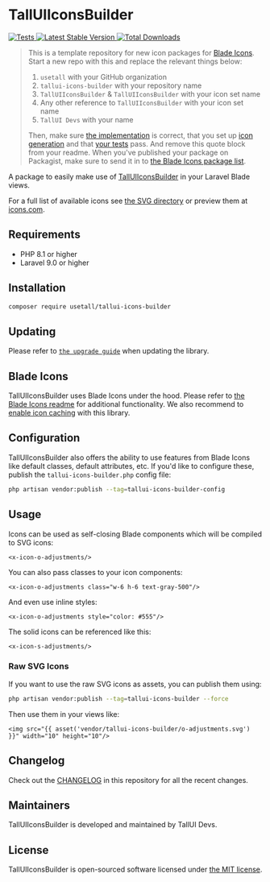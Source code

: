 # TallUIIconsBuilder

<a href="https://github.com/usetall/tallui-icons-builder/actions?query=workflow%3ATests">
    <img src="https://github.com/blade-ui-kit/tallui-icons-builder/workflows/Tests/badge.svg" alt="Tests">
</a>
<a href="https://packagist.org/packages/usetall/tallui-icons-builder">
    <img src="https://img.shields.io/packagist/v/usetall/tallui-icons-builder" alt="Latest Stable Version">
</a>
<a href="https://packagist.org/packages/usetall/tallui-icons-builder">
    <img src="https://img.shields.io/packagist/dt/usetall/tallui-icons-builder" alt="Total Downloads">
</a>

> This is a template repository for new icon packages for [Blade Icons](https://github.com/blade-ui-kit/blade-icons). Start a new repo with this and replace the relevant things below:
>
> 1. `usetall` with your GitHub organization
> 2. `tallui-icons-builder` with your repository name
> 3. `TallUIIconsBuilder` & `TallUIIconsBuilder` with your icon set name
> 4. Any other reference to `TallUIIconsBuilder` with your icon set name
> 5. `TallUI Devs` with your name
>
> Then, make sure [the implementation](./src) is correct, that you set up [icon generation](https://github.com/blade-ui-kit/blade-icons#generating-icons) and that [your tests](./tests) pass. And remove this quote block from your readme. When you've published your package on Packagist, make sure to send it in to [the Blade Icons package list](https://github.com/blade-ui-kit/blade-icons#icon-packages).

A package to easily make use of [TallUIIconsBuilder](https://github.com/refactoringui/icons) in your Laravel Blade views.

For a full list of available icons see [the SVG directory](resources/svg) or preview them at [icons.com](https://icons.com/).

## Requirements

- PHP 8.1 or higher
- Laravel 9.0 or higher

## Installation

```bash
composer require usetall/tallui-icons-builder
```

## Updating

Please refer to [`the upgrade guide`](UPGRADE.md) when updating the library.

## Blade Icons

TallUIIconsBuilder uses Blade Icons under the hood. Please refer to [the Blade Icons readme](https://github.com/blade-ui-kit/blade-icons) for additional functionality. We also recommend to [enable icon caching](https://github.com/blade-ui-kit/blade-icons#caching) with this library.

## Configuration

TallUIIconsBuilder also offers the ability to use features from Blade Icons like default classes, default attributes, etc. If you'd like to configure these, publish the `tallui-icons-builder.php` config file:

```bash
php artisan vendor:publish --tag=tallui-icons-builder-config
```

## Usage

Icons can be used as self-closing Blade components which will be compiled to SVG icons:

```blade
<x-icon-o-adjustments/>
```

You can also pass classes to your icon components:

```blade
<x-icon-o-adjustments class="w-6 h-6 text-gray-500"/>
```

And even use inline styles:

```blade
<x-icon-o-adjustments style="color: #555"/>
```

The solid icons can be referenced like this:

```blade
<x-icon-s-adjustments/>
```

### Raw SVG Icons

If you want to use the raw SVG icons as assets, you can publish them using:

```bash
php artisan vendor:publish --tag=tallui-icons-builder --force
```

Then use them in your views like:

```blade
<img src="{{ asset('vendor/tallui-icons-builder/o-adjustments.svg') }}" width="10" height="10"/>
```

## Changelog

Check out the [CHANGELOG](CHANGELOG.md) in this repository for all the recent changes.

## Maintainers

TallUIIconsBuilder is developed and maintained by TallUI Devs.

## License

TallUIIconsBuilder is open-sourced software licensed under [the MIT license](LICENSE.md).
